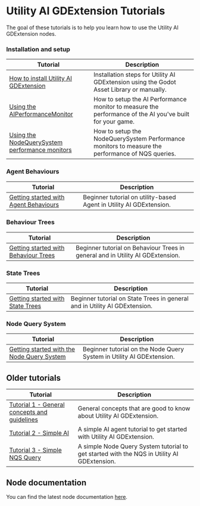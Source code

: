 # Utility AI GDExtension Tutorials

The goal of these tutorials is to help you learn how to use the Utility AI GDExtension nodes.


### Installation and setup

|Tutorial|Description|
|--|--|
|[How to install Utility AI GDExtension](How_to_install_Utility_AI_GDExtension.md)|Installation steps for Utility AI GDExtension using the Godot Asset Library or manually.|
|[Using the AIPerformanceMonitor](Using_the_AIPerformanceMonitor.md)|How to setup the AI Performance monitor to measure the performance of the AI you've built for your game.|
|[Using the NodeQuerySystem performance monitors](Using_the_NodeQuerySystemMonitor.md)|How to setup the NodeQuerySystem Performance monitors to measure the performance of NQS queries.|


### Agent Behaviours

|Tutorial|Description|
|--|--|
|[Getting started with Agent Behaviours](Getting_started_with_Agent_Behaviours.md)|Beginner tutorial on utility-based Agent in Utility AI GDExtension.|


### Behaviour Trees

|Tutorial|Description|
|--|--|
|[Getting started with Behaviour Trees](Getting_started_with_Behaviour_Trees.md)|Beginner tutorial on Behaviour Trees in general and in Utility AI GDExtension.|


### State Trees

|Tutorial|Description|
|--|--|
|[Getting started with State Trees](Getting_started_with_State_Trees.md)|Beginner tutorial on State Trees in general and in Utility AI GDExtension.|


### Node Query System

|Tutorial|Description|
|--|--|
|[Getting started with the Node Query System](Getting_started_with_nqs.md)|Beginner tutorial on the Node Query System in Utility AI GDExtension.|


## Older tutorials 

|Tutorial|Description|
|--|--|
|[Tutorial 1 - General concepts and guidelines](Tutorial_1.md)|General concepts that are good to know about Utility AI GDExtension.|
|[Tutorial 2 - Simple AI](Tutorial_2.md)|A simple AI agent tutorial to get started with Utility AI GDExtension.|
|[Tutorial 3 - Simple NQS Query](Tutorial_3.md)|A simple Node Query System tutorial to get started with the NQS in Utility AI GDExtension.|


## Node documentation

You can find the latest node documentation [here](../documentation/Nodes_latest.md).